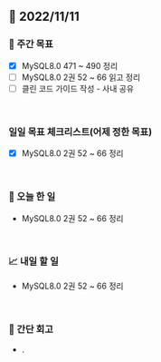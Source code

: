 ## 📅 2022/11/11


### 👏 주간 목표

- [x] MySQL8.0 471 ~ 490 정리
- [ ] MySQL8.0 2권 52 ~ 66 읽고 정리
- [ ] 클린 코드 가이드 작성 - 사내 공유

<br/>

### 일일 목표 체크리스트(어제 정한 목표)

- [x] MySQL8.0 2권 52 ~ 66 정리

<br/>

### 💯 오늘 한 일

- MySQL8.0 2권 52 ~ 66 정리

<br/>

### 📈 내일 할 일

- MySQL8.0 2권 52 ~ 66 정리

<br/>

### 🤔 간단 회고

- .